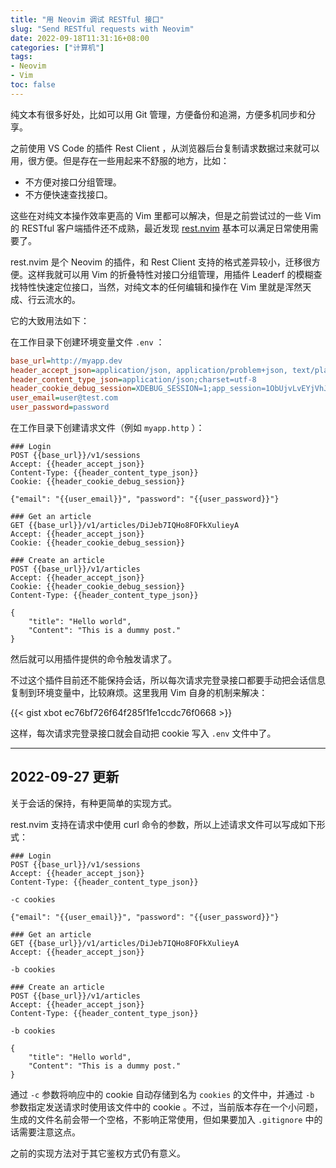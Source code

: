```yaml
---
title: "用 Neovim 调试 RESTful 接口"
slug: "Send RESTful requests with Neovim"
date: 2022-09-18T11:31:16+08:00
categories: ["计算机"]
tags:
- Neovim
- Vim
toc: false
---
```


纯文本有很多好处，比如可以用 Git 管理，方便备份和追溯，方便多机同步和分享。

之前使用 VS Code 的插件 Rest Client ，从浏览器后台复制请求数据过来就可以用，很方便。但是存在一些用起来不舒服的地方，比如：

- 不方便对接口分组管理。
- 不方便快速查找接口。

这些在对纯文本操作效率更高的 Vim 里都可以解决，但是之前尝试过的一些 Vim 的 RESTful 客户端插件还不成熟，最近发现 [rest.nvim](https://github.com/rest-nvim/rest.nvim) 基本可以满足日常使用需要了。

rest.nvim 是个 Neovim 的插件，和 Rest Client 支持的格式差异较小，迁移很方便。这样我就可以用 Vim 的折叠特性对接口分组管理，用插件 Leaderf 的模糊查找特性快速定位接口，当然，对纯文本的任何编辑和操作在 Vim 里就是浑然天成、行云流水的。

它的大致用法如下：

在工作目录下创建环境变量文件 `.env` ：

```ini
base_url=http://myapp.dev
header_accept_json=application/json, application/problem+json, text/plain, */*
header_content_type_json=application/json;charset=utf-8
header_cookie_debug_session=XDEBUG_SESSION=1;app_session=1ObUjvLvEYjVhJ8tbzn5BorN7TViNtI1S625140e
user_email=user@test.com
user_password=password
```

在工作目录下创建请求文件（例如 `myapp.http` ）：

```http
### Login
POST {{base_url}}/v1/sessions
Accept: {{header_accept_json}}
Content-Type: {{header_content_type_json}}
Cookie: {{header_cookie_debug_session}}

{"email": "{{user_email}}", "password": "{{user_password}}"}

### Get an article
GET {{base_url}}/v1/articles/DiJeb7IQHo8FOFkXulieyA
Accept: {{header_accept_json}}
Cookie: {{header_cookie_debug_session}}

### Create an article
POST {{base_url}}/v1/articles
Accept: {{header_accept_json}}
Cookie: {{header_cookie_debug_session}}
Content-Type: {{header_content_type_json}}

{
    "title": "Hello world",
    "Content": "This is a dummy post."
}
```

然后就可以用插件提供的命令触发请求了。

不过这个插件目前还不能保持会话，所以每次请求完登录接口都要手动把会话信息复制到环境变量中，比较麻烦。这里我用 Vim 自身的机制来解决：

{{< gist xbot ec76bf726f64f285f1fe1ccdc76f0668 >}}

这样，每次请求完登录接口就会自动把 cookie 写入 `.env` 文件中了。

---
## 2022-09-27 更新

关于会话的保持，有种更简单的实现方式。

rest.nvim 支持在请求中使用 curl 命令的参数，所以上述请求文件可以写成如下形式：

```http
### Login
POST {{base_url}}/v1/sessions
Accept: {{header_accept_json}}
Content-Type: {{header_content_type_json}}

-c cookies

{"email": "{{user_email}}", "password": "{{user_password}}"}

### Get an article
GET {{base_url}}/v1/articles/DiJeb7IQHo8FOFkXulieyA
Accept: {{header_accept_json}}

-b cookies

### Create an article
POST {{base_url}}/v1/articles
Accept: {{header_accept_json}}
Content-Type: {{header_content_type_json}}

-b cookies

{
    "title": "Hello world",
    "Content": "This is a dummy post."
}
```

通过 `-c` 参数将响应中的 cookie 自动存储到名为 `cookies` 的文件中，并通过 `-b` 参数指定发送请求时使用该文件中的 cookie 。不过，当前版本存在一个小问题，生成的文件名前会带一个空格，不影响正常使用，但如果要加入 `.gitignore` 中的话需要注意这点。

之前的实现方法对于其它鉴权方式仍有意义。